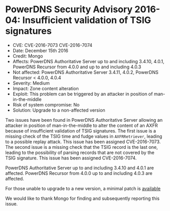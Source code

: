 # PowerDNS Security Advisory 2016-04: Insufficient validation of TSIG signatures

 * CVE: CVE-2016-7073 CVE-2016-7074
 * Date: December 15th 2016
 * Credit: Mongo
 * Affects: PowerDNS Authoritative Server up to and including 3.4.10, 4.0.1, PowerDNS Recursor from 4.0.0 and up to and including 4.0.3
 * Not affected: PowerDNS Authoritative Server 3.4.11, 4.0.2, PowerDNS Recursor < 4.0.0, 4.0.4
 * Severity: Medium
 * Impact: Zone content alteration
 * Exploit: This problem can be triggered by an attacker in position of man-in-the-middle
 * Risk of system compromise: No
 * Solution: Upgrade to a non-affected version

Two issues have been found in PowerDNS Authoritative Server allowing an attacker in position of man-in-the-middle to alter the content of an AXFR because of insufficient validation of TSIG signatures.
The first issue is a missing check of the TSIG time and fudge values in `AXFRRetriever`, leading to a possible replay attack. This issue has been assigned CVE-2016-7073.
The second issue is a missing check that the TSIG record is the last one, leading to the possibility of parsing records that are not covered by the TSIG signature. This issue has been assigned CVE-2016-7074.

PowerDNS Authoritative Server up to and including 3.4.10 and 4.0.1 are affected. PowerDNS Recursor from 4.0.0 up to and including 4.0.3 are affected.

For those unable to upgrade to a new version, a minimal patch is [available](https://downloads.powerdns.com/patches/2016-04)

We would like to thank Mongo for finding and subsequently reporting this issue.
